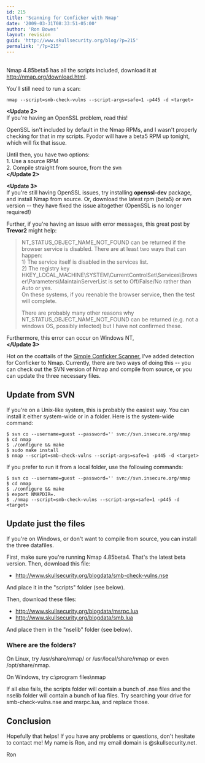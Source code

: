 ```yaml
---
id: 215
title: 'Scanning for Conficker with Nmap'
date: '2009-03-31T08:33:51-05:00'
author: 'Ron Bowes'
layout: revision
guid: 'http://www.skullsecurity.org/blog/?p=215'
permalink: '/?p=215'
---
```


**<Update>**  
Nmap 4.85beta5 has all the scripts included, download it at <http://nmap.org/download.html>.

You'll still need to run a scan:

```
nmap --script=smb-check-vulns --script-args=safe=1 -p445 -d <target>
```

**</Update>**

**<Update 2>**  
If you're having an OpenSSL problem, read this!

OpenSSL isn't included by default in the Nmap RPMs, and I wasn't properly checking for that in my scripts. Fyodor will have a beta5 RPM up tonight, which will fix that issue.

Until then, you have two options:  
1\. Use a source RPM  
2\. Compile straight from source, from the svn  
**</Update 2>**

**<Update 3>**  
If you're still having OpenSSL issues, try installing **openssl-dev** package, and install Nmap from source. Or, download the latest rpm (beta5) or svn version -- they have fixed the issue altogether (OpenSSL is no longer required!)

Further, if you're having an issue with error messages, this great post by **Trevor2** might help:

> NT\_STATUS\_OBJECT\_NAME\_NOT\_FOUND can be returned if the browser service is disabled. There are at least two ways that can happen:  
> 1\) The service itself is disabled in the services list.  
> 2\) The registry key HKEY\_LOCAL\_MACHINE\\SYSTEM\\CurrentControlSet\\Services\\Browser\\Parameters\\MaintainServerList is set to Off/False/No rather than Auto or yes.  
> On these systems, if you reenable the browser service, then the test will complete.
> 
> There are probably many other reasons why NT\_STATUS\_OBJECT\_NAME\_NOT\_FOUND can be returned (e.g. not a windows OS, possibly infected) but I have not confirmed these.

Furthermore, this error can occur on Windows NT,  
**</Update 3>**

Hot on the coattails of the [Simple Conficker Scanner](http://iv.cs.uni-bonn.de/wg/cs/applications/containing-conficker), I've added detection for Conficker to Nmap. Currently, there are two ways of doing this -- you can check out the SVN version of Nmap and compile from source, or you can update the three necessary files.

##  Update from SVN

If you're on a Unix-like system, this is probably the easiest way. You can install it either system-wide or in a folder. Here is the system-wide command:

```
$ svn co --username=guest --password='' svn://svn.insecure.org/nmap
$ cd nmap
$ ./configure && make
$ sudo make install
$ nmap --script=smb-check-vulns --script-args=safe=1 -p445 -d <target>
```

If you prefer to run it from a local folder, use the following commands:

```
$ svn co --username=guest --password='' svn://svn.insecure.org/nmap
$ cd nmap
$ ./configure && make
$ export NMAPDIR=.
$ ./nmap --script=smb-check-vulns --script-args=safe=1 -p445 -d <target>
```

## Update just the files

If you're on Windows, or don't want to compile from source, you can install the three datafiles.

First, make sure you're running Nmap 4.85beta4. That's the latest beta version. Then, download this file:

- <http://www.skullsecurity.org/blogdata/smb-check-vulns.nse>

And place it in the "scripts" folder (see below).

Then, download these files:

- http://www.skullsecurity.org/blogdata/msrpc.lua
- http://www.skullsecurity.org/blogdata/smb.lua

And place them in the "nselib" folder (see below).

### Where are the folders?

On Linux, try /usr/share/nmap/ or /usr/local/share/nmap or even /opt/share/nmap.

On Windows, try c:\\program files\\nmap

If all else fails, the scripts folder will contain a bunch of .nse files and the nselib folder will contain a bunch of lua files. Try searching your drive for smb-check-vulns.nse and msrpc.lua, and replace those.

## Conclusion

Hopefully that helps! If you have any problems or questions, don't hesitate to contact me! My name is Ron, and my email domain is @skullsecurity.net.

Ron